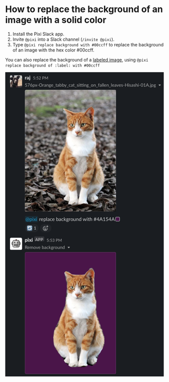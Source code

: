 # How to replace the background of an image with a solid color

1. Install the Pixi Slack app.
1. Invite `@pixi` into a Slack channel (`/invite @pixi`).
1. Type `@pixi replace background with #00ccff` to replace the background of an image with the hex color #00ccff.

You can also replace the background of a [labeled image](label.md), using `@pixi replace background of :label: with #00ccff`

<img src="img/replacebg.png">
